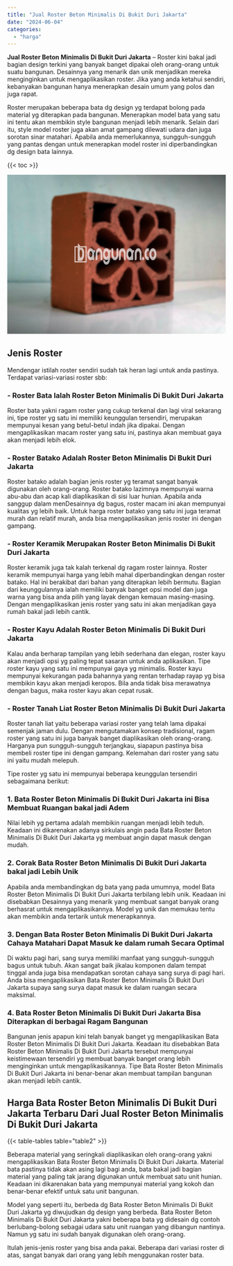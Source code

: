 ```yaml
---
title: "Jual Roster Beton Minimalis Di Bukit Duri Jakarta"
date: "2024-06-04"
categories: 
  - "harga"
---
```


**Jual Roster Beton Minimalis Di Bukit Duri Jakarta** – Roster kini bakal jadi bagian design terkini yang banyak banget dipakai oleh orang-orang untuk suatu bangunan. Desainnya yang menarik dan unik menjadikan mereka menginginkan untuk mengaplikasikan roster. Jika yang anda ketahui sendiri, kebanyakan bangunan hanya menerapkan desain umum yang polos dan juga rapat.

Roster merupakan beberapa bata dg design yg terdapat bolong pada material yg diterapkan pada bangunan. Menerapkan model bata yang satu ini tentu akan membikin style bangunan menjadi lebih menarik. Selain dari itu, style model roster juga akan amat gampang dilewati udara dan juga sorotan sinar matahari. Apabila anda memerlukannya, sungguh-sungguh yang pantas dengan untuk menerapkan model roster ini diperbandingkan dg design bata lainnya.

{{< toc >}}

![Jual Roster Beton Minimalis Di Bukit Duri Jakarta](/images/bata-roster-minimalis-27.png)

## Jenis Roster

Mendengar istilah roster sendiri sudah tak heran lagi untuk anda pastinya. Terdapat variasi-variasi roster sbb:

### \- Roster Bata Ialah Roster Beton Minimalis Di Bukit Duri Jakarta

Roster bata yakni ragam roster yang cukup terkenal dan lagi viral sekarang ini, tipe roster yg satu ini memiliki keunggulan tersendiri, merupakan mempunyai kesan yang betul-betul indah jika dipakai. Dengan mengaplikasikan macam roster yang satu ini, pastinya akan membuat gaya akan menjadi lebih elok.

### \- Roster Batako Adalah Roster Beton Minimalis Di Bukit Duri Jakarta

Roster batako adalah bagian jenis roster yg teramat sangat banyak digunakan oleh orang-orang. Roster batako lazimnya mempunyai warna abu-abu dan acap kali diaplikasikan di sisi luar hunian. Apabila anda sanggup dalam menDesainnya dg bagus, roster macam ini akan mempunyai kualitas yg lebih baik. Untuk harga roster batako yang satu ini juga teramat murah dan relatif murah, anda bisa mengaplikasikan jenis roster ini dengan gampang.

### \- Roster Keramik Merupakan Roster Beton Minimalis Di Bukit Duri Jakarta

Roster keramik juga tak kalah terkenal dg ragam roster lainnya. Roster keramik mempunyai harga yang lebih mahal diperbandingkan dengan roster batako. Hal ini berakibat dari bahan yang diterapkan lebih bermutu. Bagian dari keunggulannya ialah memiliki banyak banget opsi model dan juga warna yang bisa anda pilih yang layak dengan kemauan masing-masing. Dengan mengaplikasikan jenis roster yang satu ini akan menjadikan gaya rumah bakal jadi lebih cantik.

### \- Roster Kayu Adalah Roster Beton Minimalis Di Bukit Duri Jakarta

Kalau anda berharap tampilan yang lebih sederhana dan elegan, roster kayu akan menjadi opsi yg paling tepat sasaran untuk anda aplikasikan. Tipe roster kayu yang satu ini mempunyai gaya yg minimalis. Roster kayu mempunyai kekurangan pada bahannya yang rentan terhadap rayap yg bisa membikin kayu akan menjadi keropos. Bila anda tidak bisa merawatnya dengan bagus, maka roster kayu akan cepat rusak.

### \- Roster Tanah Liat Roster Beton Minimalis Di Bukit Duri Jakarta

Roster tanah liat yaitu beberapa variasi roster yang telah lama dipakai semenjak jaman dulu. Dengan mengutamakan konsep tradisional, ragam roster yang satu ini juga banyak banget diaplikasikan oleh orang-orang. Harganya pun sungguh-sungguh terjangkau, siapapun pastinya bisa membeli roster tipe ini dengan gampang. Kelemahan dari roster yang satu ini yaitu mudah melepuh.

Tipe roster yg satu ini mempunyai beberapa keunggulan tersendiri sebagaimana berikut:

### 1\. Bata Roster Beton Minimalis Di Bukit Duri Jakarta ini Bisa Membuat Ruangan bakal jadi Adem

Nilai lebih yg pertama adalah membikin ruangan menjadi lebih teduh. Keadaan ini dikarenakan adanya sirkulais angin pada Bata Roster Beton Minimalis Di Bukit Duri Jakarta yg membuat angin dapat masuk dengan mudah.

### 2\. Corak Bata Roster Beton Minimalis Di Bukit Duri Jakarta bakal jadi Lebih Unik

Apabila anda membandingkan dg bata yang pada umumnya, model Bata Roster Beton Minimalis Di Bukit Duri Jakarta terbilang lebih unik. Keadaan ini disebabkan Desainnya yang menarik yang membuat sangat banyak orang berhasrat untuk mengaplikasikannya. Model yg unik dan memukau tentu akan membikin anda tertarik untuk menerapkannya.

### 3\. Dengan Bata Roster Beton Minimalis Di Bukit Duri Jakarta Cahaya Matahari Dapat Masuk ke dalam rumah Secara Optimal

Di waktu pagi hari, sang surya memiliki manfaat yang sungguh-sungguh bagus untuk tubuh. Akan sangat baik jikalau komponen dalam tempat tinggal anda juga bisa mendapatkan sorotan cahaya sang surya di pagi hari. Anda bisa mengaplikasikan Bata Roster Beton Minimalis Di Bukit Duri Jakarta supaya sang surya dapat masuk ke dalam ruangan secara maksimal.

### 4\. Bata Roster Beton Minimalis Di Bukit Duri Jakarta Bisa Diterapkan di berbagai Ragam Bangunan

Bangunan jenis apapun kini telah banyak banget yg mengaplikasikan Bata Roster Beton Minimalis Di Bukit Duri Jakarta. Keadaan itu disebabkan Bata Roster Beton Minimalis Di Bukit Duri Jakarta tersebut mempunyai keistimewaan tersendiri yg membuat banyak banget orang lebih menginginkan untuk mengaplikasikannya. Tipe Bata Roster Beton Minimalis Di Bukit Duri Jakarta ini benar-benar akan membuat tampilan bangunan akan menjadi lebih cantik.

## Harga Bata Roster Beton Minimalis Di Bukit Duri Jakarta Terbaru Dari Jual Roster Beton Minimalis Di Bukit Duri Jakarta

{{< table-tables table="table2" >}}

Beberapa material yang seringkali diaplikasikan oleh orang-orang yakni mengaplikasikan Bata Roster Beton Minimalis Di Bukit Duri Jakarta. Material bata pastinya tidak akan asing lagi bagi anda, bata bakal jadi bagian material yang paling tak jarang digunakan untuk membuat satu unit hunian. Keadaan ini dikarenakan bata yang mempunyai material yang kokoh dan benar-benar efektif untuk satu unit bangunan.

Model yang seperti itu, berbeda dg Bata Roster Beton Minimalis Di Bukit Duri Jakarta yg diwujudkan dg design yang berbeda. Bata Roster Beton Minimalis Di Bukit Duri Jakarta yakni beberapa bata yg didesain dg contoh berlubang-bolong sebagai udara satu unit ruangan yang dibangun nantinya. Namun yg satu ini sudah banyak digunakan oleh orang-orang.

Itulah jenis-jenis roster yang bisa anda pakai. Beberapa dari variasi roster di atas, sangat banyak dari orang yang lebih menggunakan roster bata.
